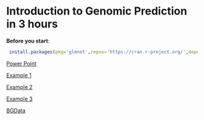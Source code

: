 # Introduction to Genomic Prediction in 3 hours

**Before you start**:

```r
 install.packages(pkg='glmnet',repos='https://cran.r-project.org/',dependencies=TRUE)
```

[Power Point](https://github.com/gdlc/GPin3Hr/blob/master/GPin3Hr.pdf)

[Example 1](https://github.com/gdlc/GPin3Hr/blob/master/Example_1.md)

[Example 2](https://github.com/gdlc/GPin3Hr/blob/master/Example_2.md)

[Example 3](https://github.com/gdlc/GPin3Hr/blob/master/Example_3.md)

[BGData](https://github.com/gdlc/GPin3Hr/blob/master/BGData.md)
